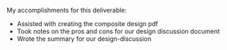 My accomplishments for this deliverable:
* Assisted with creating the composite design pdf
* Took notes on the pros and cons for our design discussion document
* Wrote the summary for our design-discussion